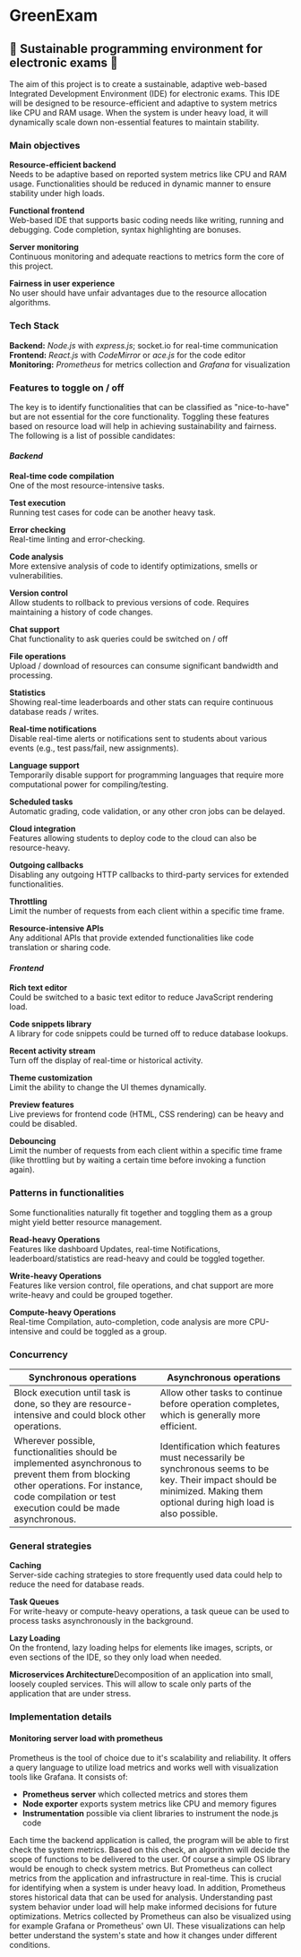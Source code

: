 # GreenExam
## :leaves: Sustainable programming environment for electronic exams :leaves:

The aim of this project is to create a sustainable, adaptive web-based Integrated Development Environment (IDE) for electronic exams. This IDE will be designed to be resource-efficient and adaptive to system metrics like CPU and RAM usage. When the system is under heavy load, it will dynamically scale down non-essential features to maintain stability.

### Main objectives
**Resource-efficient backend**<br>Needs to be adaptive based on reported system metrics like CPU and RAM usage. Functionalities should be reduced in dynamic manner to ensure stability under high loads.

**Functional frontend**<br>Web-based IDE that supports basic coding needs like writing, running and debugging. Code completion, syntax highlighting are bonuses.

**Server monitoring**<br>Continuous monitoring and adequate reactions to metrics form the core of this project.

**Fairness in user experience**<br>No user should have unfair advantages due to the resource allocation algorithms.

### Tech Stack
**Backend:** *Node.js* with *express.js*; socket.io for real-time communication<br>
**Frontend:** *React.js* with *CodeMirror* or *ace.js* for the code editor<br>
**Monitoring:** *Prometheus* for metrics collection and *Grafana* for visualization<br>

### Features to toggle on / off

The key is to identify functionalities that can be classified as "nice-to-have" but are not essential for the core functionality. Toggling these features based on resource load will help in achieving sustainability and fairness. The following is a list of possible candidates:

#### *Backend*

**Real-time code compilation**<br>One of the most resource-intensive tasks.

**Test execution**<br>Running test cases for code can be another heavy task.

**Error checking**<br>Real-time linting and error-checking.

**Code analysis**<br>More extensive analysis of code to identify optimizations, smells or vulnerabilities.

**Version control**<br>Allow students to rollback to previous versions of code. Requires maintaining a history of code changes.

**Chat support**<br>Chat functionality to ask queries could be switched on / off

**File operations**<br>Upload / download of resources can consume significant bandwidth and processing.

**Statistics**<br>Showing real-time leaderboards and other stats can require continuous database reads / writes.

**Real-time notifications**<br>Disable real-time alerts or notifications sent to  students about various events (e.g., test pass/fail, new assignments).

**Language support**<br>Temporarily disable support for programming languages that require more computational power for compiling/testing.

**Scheduled tasks**<br>Automatic grading, code validation, or any other cron jobs can be delayed.

**Cloud integration**<br>Features allowing students to deploy code to the cloud can also be resource-heavy.

**Outgoing callbacks**<br>Disabling any outgoing HTTP callbacks to third-party services for extended functionalities.

**Throttling**<br>Limit the number of requests from each client within a specific time frame.

**Resource-intensive APIs**<br>Any additional APIs that provide extended functionalities like code translation or sharing code.

#### *Frontend*

**Rich text editor**<br>Could be switched to a basic text editor to reduce JavaScript rendering load.

**Code snippets library**<br>A library for code snippets could be turned off to reduce database lookups.

**Recent activity stream**<br>Turn off the display of real-time or historical activity.

**Theme customization**<br>Limit the ability to change the UI themes dynamically.

**Preview features**<br>Live previews for frontend code (HTML, CSS rendering) can be heavy and could be disabled.

**Debouncing**<br>Limit the number of requests from each client within a specific time frame (like throttling but by waiting a certain time before invoking a function again).

### Patterns in functionalities

Some functionalities naturally fit together and toggling them as a group might yield better resource management.

**Read-heavy Operations**<br>Features like dashboard Updates, real-time Notifications, leaderboard/statistics are read-heavy and could be toggled together.

**Write-heavy Operations**<br>Features like version control, file operations, and chat support are more write-heavy and could be grouped together.

**Compute-heavy Operations**<br>Real-time Compilation, auto-completion, code analysis are more CPU-intensive and could be toggled as a group.

### Concurrency

| Synchronous operations           | Asynchronous operations           |
|----------------------------------|-----------------------------------|
| Block execution until task is done, so they are resource-intensive and could block other operations. | Allow other tasks to continue before operation completes, which is generally more efficient.
| Wherever possible, functionalities should be implemented asynchronous to prevent them from blocking other operations. For instance, code compilation or test execution could be made asynchronous. | Identification which features must necessarily be synchronous seems to be key. Their impact should be minimized. Making them optional during high load is also possible.

### General strategies

**Caching**<br>Server-side caching strategies to store frequently used data could help to reduce the need for database reads.

**Task Queues**<br>For write-heavy or compute-heavy operations, a task queue can be used to process tasks asynchronously in the background.

**Lazy Loading**<br>On the frontend, lazy loading helps for elements like images, scripts, or even sections of the IDE, so they only load when needed.

**Microservices Architecture**Decomposition of an application into small, loosely coupled services. This will allow to scale only parts of the application that are under stress.

### Implementation details

#### Monitoring server load with prometheus

Prometheus is the tool of choice due to it's scalability and reliability. It offers a query language to utilize load metrics and works well with visualization tools like Grafana. It consists of:

- **Prometheus server** which collected metrics and stores them
- **Node exporter** exports system metrics like CPU and memory figures
- **Instrumentation** possible via client libraries to instrument the node.js code

Each time the backend application is called, the program will be able to first check the system metrics. Based on this check, an algorithm will decide the scope of functions to be delivered to the user. Of course a simple OS library would be enough to check system metrics. But Prometheus can collect metrics from the application and infrastructure in real-time. This is crucial for identifying when a system is under heavy load. In addition, Prometheus stores historical data that can be used for analysis. Understanding past system behavior under load will help make informed decisions for future optimizations. Metrics collected by Prometheus can also be visualized using for example Grafana or Prometheus' own UI. These visualizations can help better understand the system's state and how it changes under different conditions.